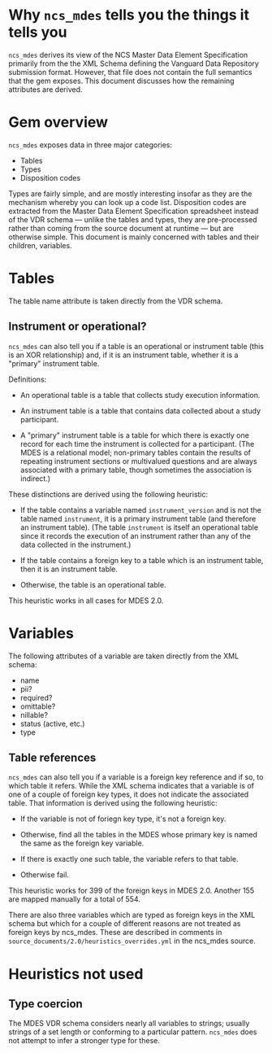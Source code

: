 # Why `ncs_mdes` tells you the things it tells you

`ncs_mdes` derives its view of the NCS Master Data Element
Specification primarily from the the XML Schema defining the Vanguard
Data Repository submission format. However, that file does not contain
the full semantics that the gem exposes. This document discusses how
the remaining attributes are derived.

# Gem overview

`ncs_mdes` exposes data in three major categories:

* Tables
* Types
* Disposition codes

Types are fairly simple, and are mostly interesting insofar as they
are the mechanism whereby you can look up a code list. Disposition
codes are extracted from the Master Data Element Specification
spreadsheet instead of the VDR schema &mdash; unlike the tables and
types, they are pre-processed rather than coming from the source
document at runtime &mdash; but are otherwise simple. This document
is mainly concerned with tables and their children, variables.

# Tables

The table name attribute is taken directly from the VDR schema.

## Instrument or operational?

`ncs_mdes` can also tell you if a table is an operational or
instrument table (this is an XOR relationship) and, if it is an
instrument table, whether it is a "primary" instrument table.

Definitions:

* An operational table is a table that collects study execution
  information.

* An instrument table is a table that contains data collected about a
  study participant.

* A "primary" instrument table is a table for which there is exactly
  one record for each time the instrument is collected for a
  participant. (The MDES is a relational model; non-primary tables
  contain the results of repeating instrument sections or multivalued
  questions and are always associated with a primary table, though
  sometimes the association is indirect.)

These distinctions are derived using the following heuristic:

* If the table contains a variable named `instrument_version` and is
  not the table named `instrument`, it is a primary instrument table
  (and therefore an instrument table). (The table `instrument` is
  itself an operational table since it records the execution of an
  instrument rather than any of the data collected in the instrument.)

* If the table contains a foreign key to a table which is an
  instrument table, then it is an instrument table.

* Otherwise, the table is an operational table.

This heuristic works in all cases for MDES 2.0.

# Variables

The following attributes of a variable are taken directly from the XML
schema:

* name
* pii?
* required?
* omittable?
* nillable?
* status (active, etc.)
* type

## Table references

`ncs_mdes` can also tell you if a variable is a foreign key reference
and if so, to which table it refers. While the XML schema indicates
that a variable is of one of a couple of foreign key types, it does
not indicate the associated table. That information is derived using
the following heuristic:

* If the variable is not of foriegn key type, it's not a foreign key.

* Otherwise, find all the tables in the MDES whose primary key is
  named the same as the foreign key variable.

* If there is exactly one such table, the variable refers to that
  table.

* Otherwise fail.

This heuristic works for 399 of the foreign keys in MDES 2.0. Another
155 are mapped manually for a total of 554.

There are also three variables which are typed as foreign keys in the
XML schema but which for a couple of different reasons are not treated
as foreign keys by ncs_mdes. These are described in comments in
`source_documents/2.0/heuristics_overrides.yml` in the ncs_mdes
source.

# Heuristics not used

## Type coercion

The MDES VDR schema considers nearly all variables to strings; usually
strings of a set length or conforming to a particular
pattern. `ncs_mdes` does not attempt to infer a stronger type for
these.
